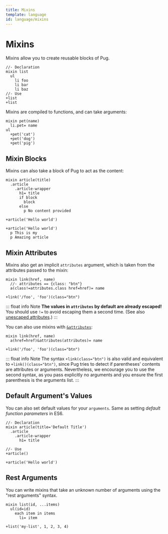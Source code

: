 ```yaml
---
title: Mixins
template: language
id: language/mixins
---
```


# Mixins

Mixins allow you to create reusable blocks of Pug.

```pug-preview
//- Declaration
mixin list
  ul
    li foo
    li bar
    li baz
//- Use
+list
+list
```

Mixins are compiled to functions, and can take arguments:

```pug-preview
mixin pet(name)
  li.pet= name
ul
  +pet('cat')
  +pet('dog')
  +pet('pig')
```

## Mixin Blocks

Mixins can also take a block of Pug to act as the content:

```pug-preview
mixin article(title)
  .article
    .article-wrapper
      h1= title
      if block
        block
      else
        p No content provided

+article('Hello world')

+article('Hello world')
  p This is my
  p Amazing article
```

## Mixin Attributes

Mixins also get an implicit `attributes` argument, which is taken from the attributes passed to the mixin:

```pug-preview
mixin link(href, name)
  //- attributes == {class: "btn"}
  a(class!=attributes.class href=href)= name

+link('/foo', 'foo')(class="btn")
```

::: float info Note
**The values in `attributes` by default are already escaped!** You should use `!=` to avoid escaping them a second time. (See also [unescaped attributes].)
:::

You can also use mixins with [`&attributes`]:

```pug-preview
mixin link(href, name)
  a(href=href)&attributes(attributes)= name

+link('/foo', 'foo')(class="btn")
```

::: float info Note
The syntax `+link(class="btn")` is also valid and equivalent to `+link()(class="btn")`, since Pug tries to detect if parentheses' contents are attributes or arguments. Nevertheless, we encourage you to use the second syntax, as you pass explicitly no arguments and you ensure the first parenthesis is the arguments list.
:::

## Default Argument's Values

You can also set default values for your `arguments`. Same as setting *default function parameters* in ES6.

```pug-preview
//- Declaration
mixin article(title='Default Title')
  .article
    .article-wrapper
      h1= title

//- Use
+article()

+article('Hello world')
```

## Rest Arguments

You can write mixins that take an unknown number of arguments using the "rest arguments" syntax.

```pug-preview
mixin list(id, ...items)
  ul(id=id)
    each item in items
      li= item

+list('my-list', 1, 2, 3, 4)
```

[`&attributes`]: attributes.html#attributes
[unescaped attributes]: attributes.html#unescaped-attributes
